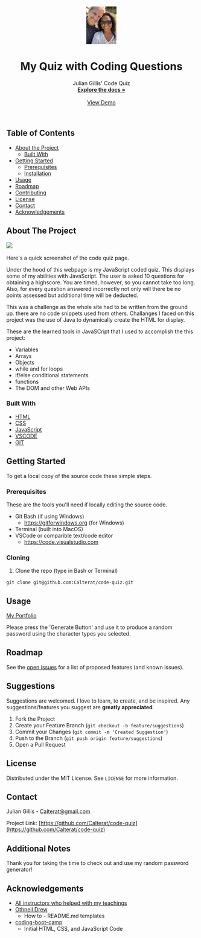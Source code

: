 <!-- PROJECT LOGO -->
<br />
<p align="center">
  <a href="https://github.com/Calterat/Portfolio">
    <img src="./assets/images/julian-img.jpeg" alt="Logo" width="80" height="100">
  </a>

  <h1 align="center">My Quiz with Coding Questions</h1>

  <p align="center">
    Julian Gillis' Code Quiz
    <br />
    <a href="https://github.com/Calterat/code-quiz"><strong>Explore the docs »</strong></a>
    <br />
    <br />
    <a href="https://calterat.github.io/code-quiz/">View Demo</a>
  </p>
</p>
<br/>

<!-- TABLE OF CONTENTS -->
## Table of Contents

* [About the Project](#about-the-project)
  * [Built With](#built-with)
* [Getting Started](#getting-started)
  * [Prerequisites](#prerequisites)
  * [Installation](#installation)
* [Usage](#usage)
* [Roadmap](#roadmap)
* [Contributing](#contributing)
* [License](#license)
* [Contact](#contact)
* [Acknowledgements](#acknowledgements)



<!-- ABOUT THE PROJECT -->
## About The Project

![](./assets/images/code-quiz-screenshot.png)

Here's a quick screenshot of the code quiz page.

Under the hood of this webpage is my JavaScript coded quiz. This displays some of my abilities with JavaScript. The user is asked 10 questions for obtaining a highscore. You are timed, however, so you cannot take too long. Also, for every question answered incorrectly not only will there be no points assessed but additional time will be deducted.

This was a challenge as the whole site had to be written from the ground up. there are no code snippets used from others. Challanges I faced on this project was the use of Java to dynamically create the HTML for display.

These are the learned tools in JavaSCript that I used to accomplish the this project:
 - Variables
 - Arrays
 - Objects
 - while and for loops
 - if/else conditional statements
 - functions
 - The DOM and other Web APIs




### Built With

* [HTML]()
* [CSS]()
* [JavaScript]()
* [VSCODE]()
* [GIT]()



<!-- GETTING STARTED -->
## Getting Started

To get a local copy of the source code these simple steps.

### Prerequisites

These are the tools you'll need if locally editing the source code.
* Git Bash (if using Windows)
    * https://gitforwindows.org (for Windows)
* Terminal (built into MacOS)
* VSCode or comparible text/code editor
    * https://code.visualstudio.com

### Cloning

1. Clone the repo (type in Bash or Terminal)
```
git clone git@github.com:Calterat/code-quiz.git
```



<!-- USAGE EXAMPLES -->
## Usage

[My Portfolio](https://calterat.github.io/code-quiz/)

Please press the 'Generate Button' and use it to produce a random password using the character types you selected.



<!-- ROADMAP -->
## Roadmap

See the [open issues](https://github.com/Calterat/code-quiz/issues) for a list of proposed features (and known issues).



<!-- Suggestions -->
## Suggestions

Suggestions are welcomed. I love to learn, to create, and be inspired. Any suggestions/features you suggest are **greatly appreciated**.

1. Fork the Project
2. Create your Feature Branch (`git checkout -b feature/suggestions`)
3. Commit your Changes (`git commit -m 'Created Suggestion'`)
4. Push to the Branch (`git push origin feature/suggestions`)
5. Open a Pull Request



<!-- LICENSE -->
## License

Distributed under the MIT License. See `LICENSE` for more information.



<!-- CONTACT -->
## Contact

Julian Gillis -  Calterat@gmail.com

Project Link: [https://github.com/Calterat/code-quiz](https://github.com/Calterat/code-quiz)


<!-- Additional Notes -->
## Additional Notes

Thank you for taking the time to check out and use my random password generator!


<!-- ACKNOWLEDGEMENTS -->
## Acknowledgements

* [All instructors who helped with my teachings]()
* [Othneil Drew](#https://github.com/othneildrew)
    * How to - README.md templates
* [coding-boot-camp](#https://github.com/coding-boot-camp)
    * Initial HTML, CSS, and JavaScript Code





<!-- MARKDOWN LINKS & IMAGES -->
<!--

[GitHub Repository]: https://github.com/Calterat/code-quiz
[Password Generator URL]: https://calterat.github.io/code-quiz/
[issues-url]: https://github.com/Calterat/code-quiz/issues
[license-url]: https://github.com/Calterat/code-quiz/blob/master/LICENSE.txt
[linkedin-url]: https://www.linkedin.com/in/julian-gillis-5ba18b20/
![personal-image](./assets/images/julian-img.jpeg)
![product-screenshot](.assets/images/code-quiz-screenshot.png)

-->